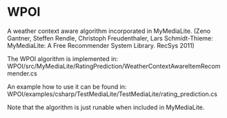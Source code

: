 # WPOI

A weather context aware algorithm incorporated in MyMediaLite. (Zeno Gantner, Steffen Rendle, Christoph Freudenthaler, Lars Schmidt-Thieme:
MyMediaLite: A Free Recommender System Library. RecSys 2011)

The WPOI algorithm is implemented in:
WPOI/src/MyMediaLite/RatingPrediction/WeatherContextAwareItemRecommender.cs

An example how to use it can be found in:
WPOI/examples/csharp/TestMediaLite/TestMediaLite/rating_prediction.cs

Note that the algorithm is just runable when included in MyMediaLite.
